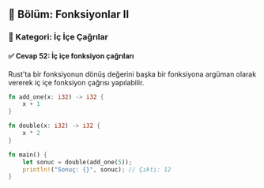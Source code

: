 ## 📘 Bölüm: Fonksiyonlar II  
### 🔹 Kategori: İç İçe Çağrılar  
#### ✅ Cevap 52: İç içe fonksiyon çağrıları

Rust'ta bir fonksiyonun dönüş değerini başka bir fonksiyona argüman olarak vererek iç içe fonksiyon çağrısı yapılabilir.

```rust
fn add_one(x: i32) -> i32 {
    x + 1
}

fn double(x: i32) -> i32 {
    x * 2
}

fn main() {
    let sonuc = double(add_one(5));
    println!("Sonuç: {}", sonuc); // Çıktı: 12
}
```

